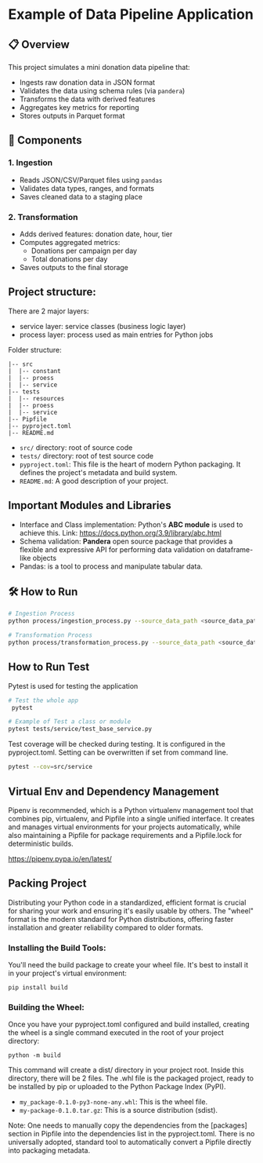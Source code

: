 # Example of Data Pipeline Application

## 📋 Overview
This project simulates a mini donation data pipeline that:
- Ingests raw donation data in JSON format
- Validates the data using schema rules (via `pandera`)
- Transforms the data with derived features
- Aggregates key metrics for reporting
- Stores outputs in Parquet format

## 🔧 Components

### 1. **Ingestion**
- Reads JSON/CSV/Parquet files using `pandas`
- Validates data types, ranges, and formats
- Saves cleaned data to a staging place

### 2. **Transformation**
- Adds derived features: donation date, hour, tier
- Computes aggregated metrics:
  - Donations per campaign per day
  - Total donations per day
- Saves outputs to the final storage


## Project structure:
There are 2 major layers:
- service layer: service classes (business logic layer)
- process layer: process used as main entries for Python jobs

Folder structure:
```
|-- src
|  |-- constant
|  |-- proess
|  |-- service
|-- tests
|  |-- resources
|  |-- proess
|  |-- service
|-- Pipfile
|-- pyproject.toml
|-- README.md
```

- `src/` directory: root of source code 
- `tests/` directory: root of test source code
- `pyproject.toml`: This file is the heart of modern Python packaging. It defines the project's metadata and build system.
- `README.md`: A good description of your project.

## Important Modules and Libraries
- Interface and Class implementation: Python's **ABC module** is used to achieve this. Link: https://docs.python.org/3.9/library/abc.html
- Schema validation: **Pandera** open source package that provides a flexible and expressive API for performing data validation on dataframe-like objects
- Pandas: is a tool to process and manipulate tabular data. 


## 🛠️ How to Run
```bash
# Ingestion Process
python process/ingestion_process.py --source_data_path <source_data_path> --output_dir_path <output_dir_path> --file_type <file_type>

# Transformation Process
python process/transformation_process.py --source_data_path <source_data_path> --output_dir_path <output_dir_path> --file_type <file_type>
```

## How to Run Test
Pytest is used for testing the application
```bash
# Test the whole app
 pytest

# Example of Test a class or module
pytest tests/service/test_base_service.py
```

Test coverage will be checked during testing. It is configured in the pyproject.toml. Setting can be overwritten if set from command line.
```bash
pytest --cov=src/service 
```
## Virtual Env and Dependency Management
Pipenv is recommended, which is a Python virtualenv management tool that combines pip, virtualenv, and Pipfile into a single unified interface. 
It creates and manages virtual environments for your projects automatically, while also maintaining a Pipfile for package requirements and a Pipfile.lock for deterministic builds.

https://pipenv.pypa.io/en/latest/


## Packing Project
Distributing your Python code in a standardized, efficient format is crucial for sharing your work and ensuring it's easily usable by others. 
The "wheel" format is the modern standard for Python distributions, offering faster installation and greater reliability compared to older formats.

### Installing the Build Tools:

You'll need the build package to create your wheel file. It's best to install it in your project's virtual environment:
```commandline
pip install build
```

### Building the Wheel:

Once you have your pyproject.toml configured and build installed, creating the wheel is a single command executed in the root of your project directory:
```commandline
python -m build
```

This command will create a dist/ directory in your project root. Inside this directory, there will be 2 files.
The .whl file is the packaged project, ready to be installed by pip or uploaded to the Python Package Index (PyPI).
- `my_package-0.1.0-py3-none-any.whl`: This is the wheel file.
- `my-package-0.1.0.tar.gz`: This is a source distribution (sdist).

Note: One needs to manually copy the dependencies from the [packages] section in Pipfile into the dependencies list in the pyproject.toml.
There is no universally adopted, standard tool to automatically convert a Pipfile directly into packaging metadata.
